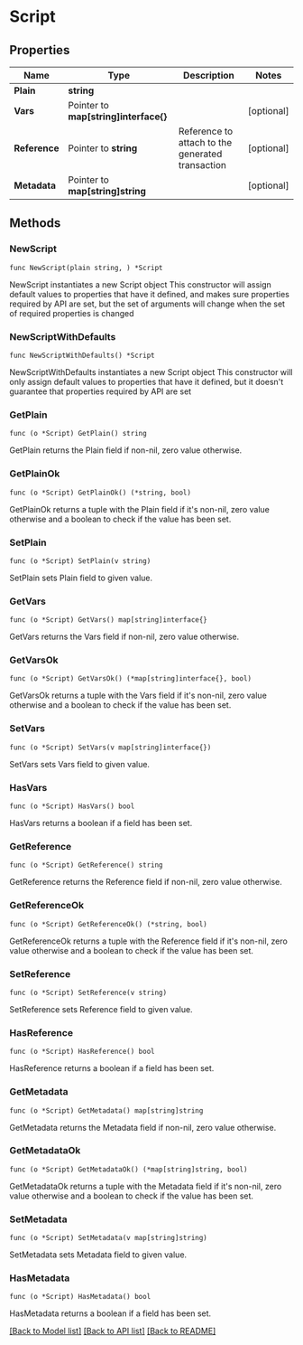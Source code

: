 # Script

## Properties

Name | Type | Description | Notes
------------ | ------------- | ------------- | -------------
**Plain** | **string** |  | 
**Vars** | Pointer to **map[string]interface{}** |  | [optional] 
**Reference** | Pointer to **string** | Reference to attach to the generated transaction | [optional] 
**Metadata** | Pointer to **map[string]string** |  | [optional] 

## Methods

### NewScript

`func NewScript(plain string, ) *Script`

NewScript instantiates a new Script object
This constructor will assign default values to properties that have it defined,
and makes sure properties required by API are set, but the set of arguments
will change when the set of required properties is changed

### NewScriptWithDefaults

`func NewScriptWithDefaults() *Script`

NewScriptWithDefaults instantiates a new Script object
This constructor will only assign default values to properties that have it defined,
but it doesn't guarantee that properties required by API are set

### GetPlain

`func (o *Script) GetPlain() string`

GetPlain returns the Plain field if non-nil, zero value otherwise.

### GetPlainOk

`func (o *Script) GetPlainOk() (*string, bool)`

GetPlainOk returns a tuple with the Plain field if it's non-nil, zero value otherwise
and a boolean to check if the value has been set.

### SetPlain

`func (o *Script) SetPlain(v string)`

SetPlain sets Plain field to given value.


### GetVars

`func (o *Script) GetVars() map[string]interface{}`

GetVars returns the Vars field if non-nil, zero value otherwise.

### GetVarsOk

`func (o *Script) GetVarsOk() (*map[string]interface{}, bool)`

GetVarsOk returns a tuple with the Vars field if it's non-nil, zero value otherwise
and a boolean to check if the value has been set.

### SetVars

`func (o *Script) SetVars(v map[string]interface{})`

SetVars sets Vars field to given value.

### HasVars

`func (o *Script) HasVars() bool`

HasVars returns a boolean if a field has been set.

### GetReference

`func (o *Script) GetReference() string`

GetReference returns the Reference field if non-nil, zero value otherwise.

### GetReferenceOk

`func (o *Script) GetReferenceOk() (*string, bool)`

GetReferenceOk returns a tuple with the Reference field if it's non-nil, zero value otherwise
and a boolean to check if the value has been set.

### SetReference

`func (o *Script) SetReference(v string)`

SetReference sets Reference field to given value.

### HasReference

`func (o *Script) HasReference() bool`

HasReference returns a boolean if a field has been set.

### GetMetadata

`func (o *Script) GetMetadata() map[string]string`

GetMetadata returns the Metadata field if non-nil, zero value otherwise.

### GetMetadataOk

`func (o *Script) GetMetadataOk() (*map[string]string, bool)`

GetMetadataOk returns a tuple with the Metadata field if it's non-nil, zero value otherwise
and a boolean to check if the value has been set.

### SetMetadata

`func (o *Script) SetMetadata(v map[string]string)`

SetMetadata sets Metadata field to given value.

### HasMetadata

`func (o *Script) HasMetadata() bool`

HasMetadata returns a boolean if a field has been set.


[[Back to Model list]](../README.md#documentation-for-models) [[Back to API list]](../README.md#documentation-for-api-endpoints) [[Back to README]](../README.md)


